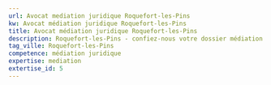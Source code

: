 ```yaml
---
url: Avocat mediation juridique Roquefort-les-Pins
kw: Avocat médiation juridique Roquefort-les-Pins
title: Avocat médiation juridique Roquefort-les-Pins
description: Roquefort-les-Pins - confiez-nous votre dossier médiation juridique
tag_ville: Roquefort-les-Pins
competence: médiation juridique
expertise: mediation
extertise_id: 5
---
```

